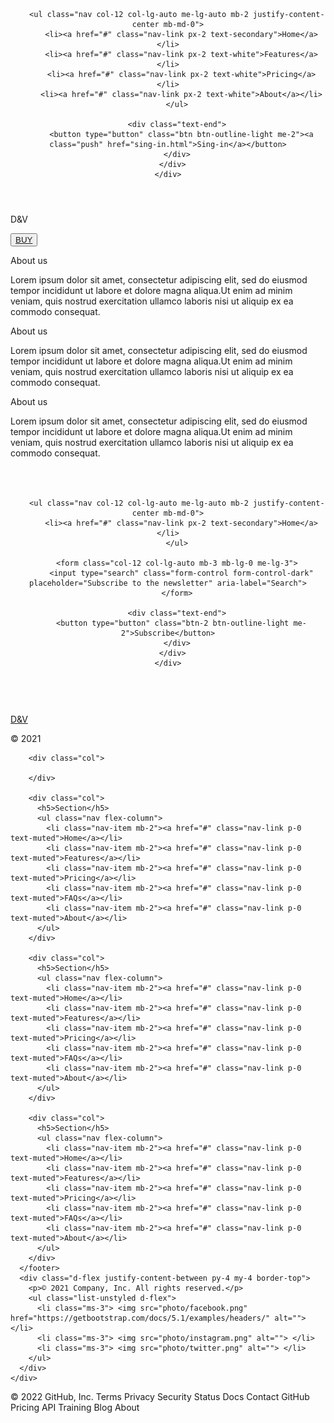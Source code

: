 <!DOCTYPE html>
<html lang="en" dir="ltr">

<head>
  <meta charset="utf-8">
  <title>Lab_gangyr_sayt</title>
  <link rel="stylesheet" href="css/main.css">
  <link href="https://cdn.jsdelivr.net/npm/bootstrap@5.1.3/dist/css/bootstrap.min.css" rel="stylesheet" integrity="sha384-1BmE4kWBq78iYhFldvKuhfTAU6auU8tT94WrHftjDbrCEXSU1oBoqyl2QvZ6jIW3" crossorigin="anonymous">
</head>

<body>
  <header class="p-3 bg-dark text-white">
    <div class="container">
      <div class="d-flex align-items-center justify-content-center">
        <svg class="bi me-2" width="40" height="32" role="img">D&V</svg>

        <ul class="nav col-12 col-lg-auto me-lg-auto mb-2 justify-content-center mb-md-0">
          <li><a href="#" class="nav-link px-2 text-secondary">Home</a></li>
          <li><a href="#" class="nav-link px-2 text-white">Features</a></li>
          <li><a href="#" class="nav-link px-2 text-white">Pricing</a></li>
          <li><a href="#" class="nav-link px-2 text-white">About</a></li>
        </ul>

        <div class="text-end">
          <button type="button" class="btn btn-outline-light me-2"><a class="push" href="sing-in.html">Sing-in</a></button>
        </div>
      </div>
    </div>
  </header>
    <div class="container">
        <p class="intro__text__1">D&V</p>
        <button type="button" class="btn btn-outline-dark"> <a class="push" href="content.html">BUY</a> </button>
      </div>
    </div>
  <div class="container">
    <div class="box">
      <div class="mini__box">
        <p class="mini__box__main">About us</p>
        <p class="mini__box__secondary">Lorem ipsum dolor sit amet, consectetur adipiscing elit, sed do eiusmod tempor incididunt ut labore et dolore magna aliqua.Ut enim ad minim veniam, quis nostrud exercitation ullamco laboris nisi ut aliquip ex
          ea commodo consequat. </p>
      </div>
      <div class="mini__box">
        <p class="mini__box__main">About us</p>
        <p class="mini__box__secondary">Lorem ipsum dolor sit amet, consectetur adipiscing elit, sed do eiusmod tempor incididunt ut labore et dolore magna aliqua.Ut enim ad minim veniam, quis nostrud exercitation ullamco laboris nisi ut aliquip ex
          ea commodo consequat. </p>
      </div>
      <div class="mini__box">
        <p class="mini__box__main">About us</p>
        <p class="mini__box__secondary">Lorem ipsum dolor sit amet, consectetur adipiscing elit, sed do eiusmod tempor incididunt ut labore et dolore magna aliqua.Ut enim ad minim veniam, quis nostrud exercitation ullamco laboris nisi ut aliquip ex
          ea commodo consequat. </p>
      </div>
    </div>
    <header class="m- p-3 bg-dark text-white">
    <div class="container">
      <div class="d-flex flex-wrap align-items-center justify-content-center justify-content-lg-start">
        <a href="/" class="d-flex align-items-center mb-2 mb-lg-0 text-white text-decoration-none">
          <svg class="bi me-2" width="40" height="32" role="img" aria-label="Bootstrap"><use xlink:href="#bootstrap"></use></svg>
        </a>

        <ul class="nav col-12 col-lg-auto me-lg-auto mb-2 justify-content-center mb-md-0">
          <li><a href="#" class="nav-link px-2 text-secondary">Home</a></li>
        </ul>

        <form class="col-12 col-lg-auto mb-3 mb-lg-0 me-lg-3">
          <input type="search" class="form-control form-control-dark" placeholder="Subscribe to the newsletter" aria-label="Search">
        </form>

        <div class="text-end">
          <button type="button" class="btn-2 btn-outline-light me-2">Subscribe</button>
        </div>
      </div>
    </div>
  </header>
    <div class="container">
      <footer class="row row-cols-5 py-5 my-5 border-top">
        <div class="col">
          <a href="" class="d-flex align-items-center mb-3 link-dark text-decoration-none">
            <a class="navbar-brand" href="#">D&V</a>
            <svg class="bi me-2" width="40" height="32">
              <use xlink:href="#bootstrap"></use>
            </svg>
          </a>
          <p class="text-muted">© 2021</p>
        </div>

        <div class="col">

        </div>

        <div class="col">
          <h5>Section</h5>
          <ul class="nav flex-column">
            <li class="nav-item mb-2"><a href="#" class="nav-link p-0 text-muted">Home</a></li>
            <li class="nav-item mb-2"><a href="#" class="nav-link p-0 text-muted">Features</a></li>
            <li class="nav-item mb-2"><a href="#" class="nav-link p-0 text-muted">Pricing</a></li>
            <li class="nav-item mb-2"><a href="#" class="nav-link p-0 text-muted">FAQs</a></li>
            <li class="nav-item mb-2"><a href="#" class="nav-link p-0 text-muted">About</a></li>
          </ul>
        </div>

        <div class="col">
          <h5>Section</h5>
          <ul class="nav flex-column">
            <li class="nav-item mb-2"><a href="#" class="nav-link p-0 text-muted">Home</a></li>
            <li class="nav-item mb-2"><a href="#" class="nav-link p-0 text-muted">Features</a></li>
            <li class="nav-item mb-2"><a href="#" class="nav-link p-0 text-muted">Pricing</a></li>
            <li class="nav-item mb-2"><a href="#" class="nav-link p-0 text-muted">FAQs</a></li>
            <li class="nav-item mb-2"><a href="#" class="nav-link p-0 text-muted">About</a></li>
          </ul>
        </div>

        <div class="col">
          <h5>Section</h5>
          <ul class="nav flex-column">
            <li class="nav-item mb-2"><a href="#" class="nav-link p-0 text-muted">Home</a></li>
            <li class="nav-item mb-2"><a href="#" class="nav-link p-0 text-muted">Features</a></li>
            <li class="nav-item mb-2"><a href="#" class="nav-link p-0 text-muted">Pricing</a></li>
            <li class="nav-item mb-2"><a href="#" class="nav-link p-0 text-muted">FAQs</a></li>
            <li class="nav-item mb-2"><a href="#" class="nav-link p-0 text-muted">About</a></li>
          </ul>
        </div>
      </footer>
      <div class="d-flex justify-content-between py-4 my-4 border-top">
        <p>© 2021 Company, Inc. All rights reserved.</p>
        <ul class="list-unstyled d-flex">
          <li class="ms-3"> <img src="photo/facebook.png" href="https://getbootstrap.com/docs/5.1/examples/headers/" alt=""> </li>
          <li class="ms-3"> <img src="photo/instagram.png" alt=""> </li>
          <li class="ms-3"> <img src="photo/twitter.png" alt=""> </li>
        </ul>
      </div>
    </div>

</body>

</html>
© 2022 GitHub, Inc.
Terms
Privacy
Security
Status
Docs
Contact GitHub
Pricing
API
Training
Blog
About

